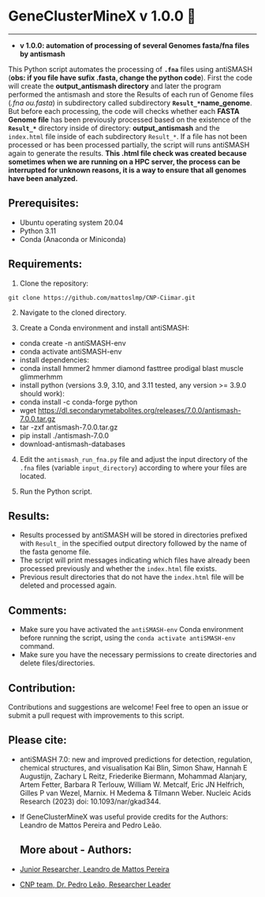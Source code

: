 # GeneClusterMineX v 1.0.0 :rocket:
_____________________________________________________________________________________________________________________________________________________

 - **v 1.0.0: automation of processing of several Genomes fasta/fna files by antismash**


This Python script automates the processing of **`.fna`** files using antiSMASH (**obs: if you file have sufix .fasta, change the python code**). 
First the code will create the **output_antismash directory** and later the program performed the antismash and store the Results of each run of Genome files (*.fna ou.fasta*) in subdirectory called subdirectory **`Result_*`name_genome**. 
But before each processing, the code will checks whether each **FASTA Genome file** has been previously processed based on the existence of the **`Result_*`** directory inside of directory: **output_antismash** and the `index.html` file inside of each subdirectory `Result_*`. If a file has not been processed or has been processed partially, the script will runs antiSMASH again to generate the results. **This .html file check was created because sometimes when we are running on a HPC server, the process can be interrupted for unknown reasons, it is a way to ensure that all genomes have been analyzed.**

## Prerequisites:

- Ubuntu operating system 20.04
- Python 3.11
- Conda (Anaconda or Miniconda)

## Requirements:

1. Clone the repository:

 ```git clone https://github.com/mattoslmp/CNP-Ciimar.git ```

2. Navigate to the cloned directory.

3. Create a Conda environment and install antiSMASH:

- conda create -n antiSMASH-env
- conda activate antiSMASH-env
- install dependencies:
- conda install hmmer2 hmmer diamond fasttree prodigal blast muscle glimmerhmm
- install python (versions 3.9, 3.10, and 3.11 tested, any version >= 3.9.0 should work):
- conda install -c conda-forge python
- wget https://dl.secondarymetabolites.org/releases/7.0.0/antismash-7.0.0.tar.gz
- tar -zxf antismash-7.0.0.tar.gz
- pip install ./antismash-7.0.0
- download-antismash-databases

4. Edit the `antismash_run_fna.py` file and adjust the input directory of the `.fna` files (variable `input_directory`) according to where your files are located.

5. Run the Python script.

## Results:

- Results processed by antiSMASH will be stored in directories prefixed with `Result_` in the specified output directory followed by the name of the fasta genome file.
- The script will print messages indicating which files have already been processed previously and whether the `index.html` file exists.
- Previous result directories that do not have the `index.html` file will be deleted and processed again.

## Comments:

- Make sure you have activated the `antiSMASH-env` Conda environment before running the script, using the `conda activate antiSMASH-env` command.
- Make sure you have the necessary permissions to create directories and delete files/directories.

## Contribution:

Contributions and suggestions are welcome! Feel free to open an issue or submit a pull request with improvements to this script.

## Please cite:

-  antiSMASH 7.0: new and improved predictions for detection, regulation, chemical structures, and visualisation
   Kai Blin, Simon Shaw, Hannah E Augustijn, Zachary L Reitz, Friederike Biermann, Mohammad Alanjary, Artem Fetter, Barbara R Terlouw, William W. Metcalf, Eric JN 
   Helfrich, Gilles P van Wezel, Marnix. H Medema & Tilmann Weber. Nucleic Acids Research (2023) doi: 10.1093/nar/gkad344.
- If GeneClusterMineX was useful provide credits for the Authors: Leandro de Mattos Pereira and Pedro Leão.


  ## More about - Authors:

- [Junior Researcher, Leandro de Mattos Pereira](https://mattoslmp.github.io)

- [CNP team, Dr. Pedro Leão, Researcher Leader](https://leaolab.wixsite.com/leaolab)

